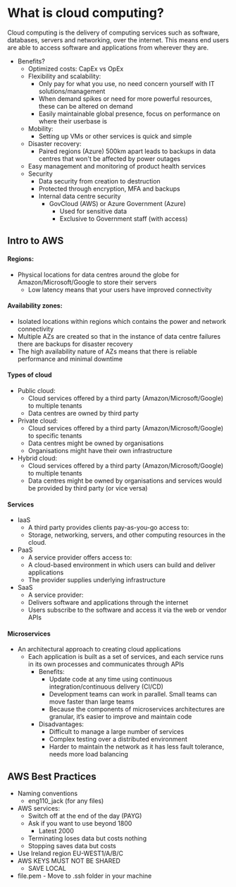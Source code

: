 # What is cloud computing?

Cloud computing is the delivery of computing services such as software, databases, servers and networking, over the internet. This means end users are able to access software and applications from wherever they are.

- Benefits?
  - Optimized costs: CapEx vs OpEx
  - Flexibility and scalability:
    - Only pay for what you use, no need concern yourself with IT solutions/management
    - When demand spikes or need for more powerful resources, these can be altered on demand
    - Easily maintainable global presence, focus on performance on where their userbase is
  - Mobility:
    - Setting up VMs or other services is quick and simple
  - Disaster recovery:
    - Paired regions (Azure) 500km apart leads to backups in data centres that won't be affected by power outages
  - Easy management and monitoring of product health services
  - Security
    - Data security from creation to destruction
    - Protected through encryption, MFA and backups
    - Internal data centre security
      - GovCloud (AWS) or Azure Government (Azure)
        - Used for sensitive data
        - Exclusive to Government staff (with access)

## Intro to AWS

#### Regions:
  - Physical locations for data centres around the globe for Amazon/Microsoft/Google to store their servers 
    - Low latency means that your users have improved connectivity
#### Availability zones:
  - Isolated locations within regions which contains the power and network connectivity
  - Multiple AZs are created so that in the instance of data centre failures there are backups for disaster recovery
  - The high availability nature of AZs means that there is reliable performance and minimal downtime
#### Types of cloud
  - Public cloud:
    - Cloud services offered by a third party (Amazon/Microsoft/Google) to multiple tenants
    - Data centres are owned by third party
  - Private cloud:
    - Cloud services offered by a third party (Amazon/Microsoft/Google) to specific tenants
    - Data centres might be owned by organisations
    - Organisations might have their own infrastructure
  - Hybrid cloud:
    - Cloud services offered by a third party (Amazon/Microsoft/Google) to multiple tenants
    - Data centres might be owned by organisations and services would be provided by third party (or vice versa)
#### Services
  - IaaS
    - A third party provides clients pay-as-you-go access to:
    - Storage, networking, servers, and other computing resources in the cloud.
  - PaaS
    - A service provider offers access to:
    - A cloud-based environment in which users can build and deliver applications
    - The provider supplies underlying infrastructure
  - SaaS
    - A service provider:
    - Delivers software and applications through the internet
    - Users subscribe to the software and access it via the web or vendor APIs
#### Microservices
  - An architectural approach to creating cloud applications
    - Each application is built as a set of services, and each service runs in its own processes and communicates through APIs
      - Benefits:
        - Update code at any time using continuous integration/continuous delivery (CI/CD)
        - Development teams can work in parallel. Small teams can move faster than large teams
        - Because the components of microservices architectures are granular, it’s easier to improve and maintain code
      - Disadvantages:
        - Difficult to manage a large number of services
        - Complex testing over a distributed environment
        - Harder to maintain the network as it has less fault tolerance, needs more load balancing

## AWS Best Practices

- Naming conventions
  - eng110_jack (for any files)
- AWS services:
  - Switch off at the end of the day (PAYG)
  - Ask if you want to use beyond 1800
    - Latest 2000
  - Terminating loses data but costs nothing
  - Stopping saves data but costs
- Use Ireland region EU-WEST1/A/B/C
- AWS KEYS MUST NOT BE SHARED
  - SAVE LOCAL
- file.pem - Move to .ssh folder in your machine

